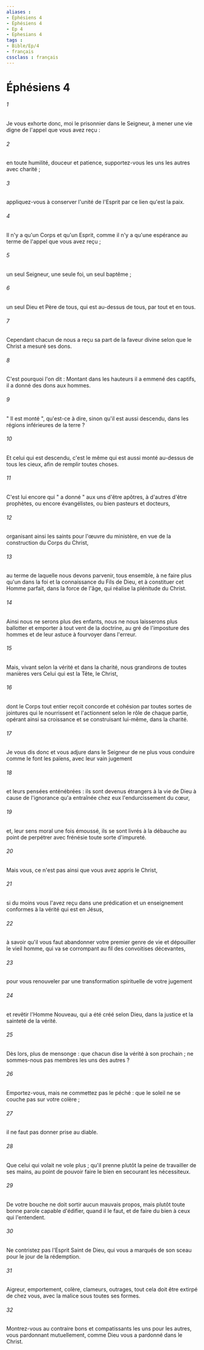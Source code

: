 ```yaml
---
aliases : 
- Éphésiens 4
- Éphésiens 4
- Ep 4
- Ephesians 4
tags : 
- Bible/Ep/4
- français
cssclass : français
---
```


# Éphésiens 4

###### 1
Je vous exhorte donc, moi le prisonnier dans le Seigneur, à mener une vie digne de l'appel que vous avez reçu : 
###### 2
en toute humilité, douceur et patience, supportez-vous les uns les autres avec charité ; 
###### 3
appliquez-vous à conserver l'unité de l'Esprit par ce lien qu'est la paix. 
###### 4
Il n'y a qu'un Corps et qu'un Esprit, comme il n'y a qu'une espérance au terme de l'appel que vous avez reçu ; 
###### 5
un seul Seigneur, une seule foi, un seul baptême ; 
###### 6
un seul Dieu et Père de tous, qui est au-dessus de tous, par tout et en tous. 
###### 7
Cependant chacun de nous a reçu sa part de la faveur divine selon que le Christ a mesuré ses dons. 
###### 8
C'est pourquoi l'on dit : Montant dans les hauteurs il a emmené des captifs, il a donné des dons aux hommes. 
###### 9
" Il est monté ", qu'est-ce à dire, sinon qu'il est aussi descendu, dans les régions inférieures de la terre ? 
###### 10
Et celui qui est descendu, c'est le même qui est aussi monté au-dessus de tous les cieux, afin de remplir toutes choses. 
###### 11
C'est lui encore qui " a donné " aux uns d'être apôtres, à d'autres d'être prophètes, ou encore évangélistes, ou bien pasteurs et docteurs, 
###### 12
organisant ainsi les saints pour l'œuvre du ministère, en vue de la construction du Corps du Christ, 
###### 13
au terme de laquelle nous devons parvenir, tous ensemble, à ne faire plus qu'un dans la foi et la connaissance du Fils de Dieu, et à constituer cet Homme parfait, dans la force de l'âge, qui réalise la plénitude du Christ. 
###### 14
Ainsi nous ne serons plus des enfants, nous ne nous laisserons plus ballotter et emporter à tout vent de la doctrine, au gré de l'imposture des hommes et de leur astuce à fourvoyer dans l'erreur. 
###### 15
Mais, vivant selon la vérité et dans la charité, nous grandirons de toutes manières vers Celui qui est la Tête, le Christ, 
###### 16
dont le Corps tout entier reçoit concorde et cohésion par toutes sortes de jointures qui le nourrissent et l'actionnent selon le rôle de chaque partie, opérant ainsi sa croissance et se construisant lui-même, dans la charité. 
###### 17
Je vous dis donc et vous adjure dans le Seigneur de ne plus vous conduire comme le font les païens, avec leur vain jugement 
###### 18
et leurs pensées enténébrées : ils sont devenus étrangers à la vie de Dieu à cause de l'ignorance qu'a entraînée chez eux l'endurcissement du cœur, 
###### 19
et, leur sens moral une fois émoussé, ils se sont livrés à la débauche au point de perpétrer avec frénésie toute sorte d'impureté. 
###### 20
Mais vous, ce n'est pas ainsi que vous avez appris le Christ, 
###### 21
si du moins vous l'avez reçu dans une prédication et un enseignement conformes à la vérité qui est en Jésus, 
###### 22
à savoir qu'il vous faut abandonner votre premier genre de vie et dépouiller le vieil homme, qui va se corrompant au fil des convoitises décevantes, 
###### 23
pour vous renouveler par une transformation spirituelle de votre jugement 
###### 24
et revêtir l'Homme Nouveau, qui a été créé selon Dieu, dans la justice et la sainteté de la vérité. 
###### 25
Dès lors, plus de mensonge : que chacun dise la vérité à son prochain ; ne sommes-nous pas membres les uns des autres ? 
###### 26
Emportez-vous, mais ne commettez pas le péché : que le soleil ne se couche pas sur votre colère ; 
###### 27
il ne faut pas donner prise au diable. 
###### 28
Que celui qui volait ne vole plus ; qu'il prenne plutôt la peine de travailler de ses mains, au point de pouvoir faire le bien en secourant les nécessiteux. 
###### 29
De votre bouche ne doit sortir aucun mauvais propos, mais plutôt toute bonne parole capable d'édifier, quand il le faut, et de faire du bien à ceux qui l'entendent. 
###### 30
Ne contristez pas l'Esprit Saint de Dieu, qui vous a marqués de son sceau pour le jour de la rédemption. 
###### 31
Aigreur, emportement, colère, clameurs, outrages, tout cela doit être extirpé de chez vous, avec la malice sous toutes ses formes. 
###### 32
Montrez-vous au contraire bons et compatissants les uns pour les autres, vous pardonnant mutuellement, comme Dieu vous a pardonné dans le Christ. 
